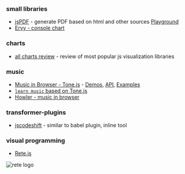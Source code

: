 
### small libraries

- [jsPDF](https://github.com/MrRio/jsPDF) - generate PDF based on html and other sources [Playground](https://rawgit.com/MrRio/jsPDF/master/#)
- [Ervy - console chart](https://github.com/chunqiuyiyu/ervy)

### charts

- [all charts review](https://www.codewall.co.uk/the-best-javascript-data-visualization-charting-libraries/) - review of most popular js visualization libraries

### music
- [Music in Browser - Tone.js](https://github.com/Tonejs/Tone.js) - [Demos](https://tonejs.github.io/demos), [API](https://tonejs.github.io/docs/), [Examples](https://tonejs.github.io/examples/)
- [`learn music` based on Tone.js](https://learningmusic.ableton.com/index.html)
- [Howler - music in browser](https://github.com/goldfire/howler.js)


### transformer-plugins

- [jscodeshift](https://github.com/facebook/jscodeshift) - similar to babel plugin, inline tool

### visual programming

- [Rete.js](https://github.com/retejs/rete)

![rete logo](https://i.imgur.com/rydGu6B.png)

